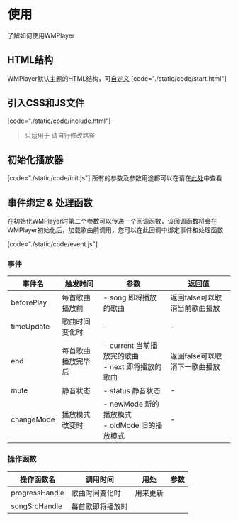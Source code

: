 # 使用

了解如何使用WMPlayer

## HTML结构

WMPlayer默认主题的HTML结构，可[自定义](/diy)
[code="./static/code/start.html"]

## 引入CSS和JS文件

[code="./static/code/include.html"]

> 只适用于 请自行修改路径

## 初始化播放器
[code="./static/code/init.js"]
所有的参数及参数用途都可以在请在[此处](/api?id=constructor)中查看

## 事件绑定 & 处理函数

<!-- TODO 源码添加@this指向 -->

在初始化WMPlayer时第二个参数可以传递一个回调函数，该回调函数将会在WMPlayer初始化后，加载歌曲前调用，您可以在此回调中绑定事件和处理函数

[code="./static/code/event.js"]

### 事件

| 事件名     | 触发时间           | 参数                                                  | 返回值                        |
| ---------- | ------------------ | ----------------------------------------------------- | ----------------------------- |
| beforePlay | 每首歌曲播放前     | - song 即将播放的歌曲                                 | 返回false可以取消当前歌曲播放 |
| timeUpdate | 歌曲时间变化时     | -                                                     | -                             |
| end        | 每首歌曲播放完毕后 | - current 当前播放完的歌曲<br />- next 即将播放的歌曲 | 返回false可以取消下一歌曲播放 |
| mute       | 静音状态           | - status 静音状态                                     | -                             |
| changeMode | 播放模式改变时     | - newMode 新的播放模式<br>- oldMode 旧的播放模式      | -                             |

### 操作函数

<!-- TODO 修改源码中的handle为handler -->

| 操作函数名     | 调用时间         | 用处     | 参数 |
| -------------- | ---------------- | -------- | ---- |
| progressHandle | 歌曲时间变化时   | 用来更新 |      |
| songSrcHandle  | 每首歌即将播放时 |          |      |